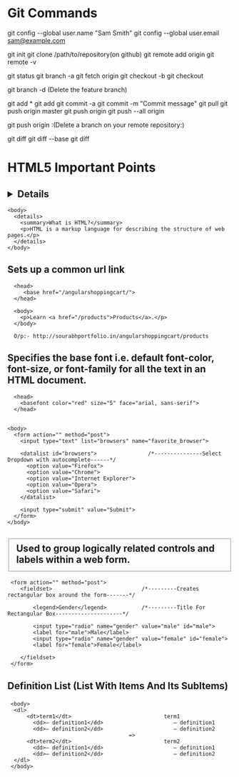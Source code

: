 # Git Commands

  git config --global user.name "Sam Smith"
  git config --global user.email sam@example.com
  
  git init
  git clone /path/to/repository(on github)
  git remote add origin <server>
  git remote -v

  git status
  git branch -a
  git fetch origin
  git checkout -b <branchname>
  git checkout <branchname>

  git branch -d <branchname>(Delete the feature branch) 

  git add *
  git add <filename>
  git commit -a
  git commit -m "Commit message"
  git pull
  git push origin master
  git push origin <branchname>
  git push --all origin

  git push origin :<branchname>(Delete a branch on your remote repository:)

  git diff
  git diff --base <filename>
  git diff <sourcebranch> <targetbranch>

# HTML5 Important Points

  ## <details> Tag behaves similar to bootstrap accordion(Hide And Show Element)

    <body>
      <details>
        <summary>What is HTML?</summary>
        <p>HTML is a markup language for describing the structure of web pages.</p>
      </details>
    </body>

  ## <base> Sets up a common url link

      <head>
         <base href="/angularshoppingcart/">
      </head>

      <body>
        <p>Learn <a href="/products">Products</a>.</p>
      </body>

      O/p:- http://sourabhportfolio.in/angularshoppingcart/products

  ## <basefont> Specifies the base font i.e. default font-color, font-size, or font-family for all the text in an HTML document.

      <head>
        <basefont color="red" size="5" face="arial, sans-serif">
      </head>

  ## <datalist> Used to provide the quick choices for an input field like an "autocomplete" feature.

    <body>
      <form action="" method="post">
        <input type="text" list="browsers" name="favorite_browser">

        <datalist id="browsers">                /*---------------Select Dropdown with autocomplete------*/
          <option value="Firefox">
          <option value="Chrome">    
          <option value="Internet Explorer">
          <option value="Opera">
          <option value="Safari">
        </datalist>

        <input type="submit" value="Submit">
      </form>
    </body>

  ## <fieldset> Used to group logically related controls and labels within a web form. 

     <form action="" method="post">
        <fieldset>                            /*---------Creates rectangular box around the form-------*/

            <legend>Gender</legend>           /*---------Title For Rectangular Box---------------------*/

            <input type="radio" name="gender" value="male" id="male">
            <label for="male">Male</label>
            <input type="radio" name="gender" value="female" id="female">
            <label for="female">Female</label>

        </fieldset>
     </form>

  ## <dl> Definition List (List With Items And Its SubItems)

     <body>
      <dl>
          <dt>term1</dt>                             term1
            <dd>– definition1</dd>                      – definition1
            <dd>– definition2</dd>                      – definition2 
                                          => 
          <dt>term2</dt>                             term2              
            <dd>– definition1</dd>                      – definition1
            <dd>– definition2</dd>                      – definition2
      </dl>
     </body>